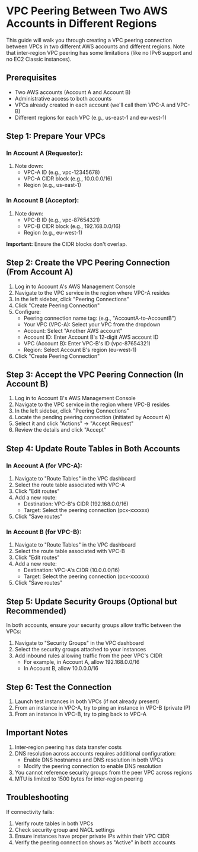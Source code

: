 # VPC Peering Between Two AWS Accounts in Different Regions

This guide will walk you through creating a VPC peering connection between VPCs in two different AWS accounts and different regions. Note that inter-region VPC peering has some limitations (like no IPv6 support and no EC2 Classic instances).

## Prerequisites
- Two AWS accounts (Account A and Account B)
- Administrative access to both accounts
- VPCs already created in each account (we'll call them VPC-A and VPC-B)
- Different regions for each VPC (e.g., us-east-1 and eu-west-1)

## Step 1: Prepare Your VPCs

### In Account A (Requestor):
1. Note down:
   - VPC-A ID (e.g., vpc-12345678)
   - VPC-A CIDR block (e.g., 10.0.0.0/16)
   - Region (e.g., us-east-1)

### In Account B (Acceptor):
1. Note down:
   - VPC-B ID (e.g., vpc-87654321)
   - VPC-B CIDR block (e.g., 192.168.0.0/16)
   - Region (e.g., eu-west-1)
   
**Important:** Ensure the CIDR blocks don't overlap.

## Step 2: Create the VPC Peering Connection (From Account A)

1. Log in to Account A's AWS Management Console
2. Navigate to the VPC service in the region where VPC-A resides
3. In the left sidebar, click "Peering Connections"
4. Click "Create Peering Connection"
5. Configure:
   - Peering connection name tag: (e.g., "AccountA-to-AccountB")
   - Your VPC (VPC-A): Select your VPC from the dropdown
   - Account: Select "Another AWS account"
   - Account ID: Enter Account B's 12-digit AWS account ID
   - VPC (Account B): Enter VPC-B's ID (vpc-87654321)
   - Region: Select Account B's region (eu-west-1)
6. Click "Create Peering Connection"

## Step 3: Accept the VPC Peering Connection (In Account B)

1. Log in to Account B's AWS Management Console
2. Navigate to the VPC service in the region where VPC-B resides
3. In the left sidebar, click "Peering Connections"
4. Locate the pending peering connection (initiated by Account A)
5. Select it and click "Actions" → "Accept Request"
6. Review the details and click "Accept"

## Step 4: Update Route Tables in Both Accounts

### In Account A (for VPC-A):
1. Navigate to "Route Tables" in the VPC dashboard
2. Select the route table associated with VPC-A
3. Click "Edit routes"
4. Add a new route:
   - Destination: VPC-B's CIDR (192.168.0.0/16)
   - Target: Select the peering connection (pcx-xxxxxx)
5. Click "Save routes"

### In Account B (for VPC-B):
1. Navigate to "Route Tables" in the VPC dashboard
2. Select the route table associated with VPC-B
3. Click "Edit routes"
4. Add a new route:
   - Destination: VPC-A's CIDR (10.0.0.0/16)
   - Target: Select the peering connection (pcx-xxxxxx)
5. Click "Save routes"

## Step 5: Update Security Groups (Optional but Recommended)

In both accounts, ensure your security groups allow traffic between the VPCs:

1. Navigate to "Security Groups" in the VPC dashboard
2. Select the security groups attached to your instances
3. Add inbound rules allowing traffic from the peer VPC's CIDR
   - For example, in Account A, allow 192.168.0.0/16
   - In Account B, allow 10.0.0.0/16

## Step 6: Test the Connection

1. Launch test instances in both VPCs (if not already present)
2. From an instance in VPC-A, try to ping an instance in VPC-B (private IP)
3. From an instance in VPC-B, try to ping back to VPC-A

## Important Notes

1. Inter-region peering has data transfer costs
2. DNS resolution across accounts requires additional configuration:
   - Enable DNS hostnames and DNS resolution in both VPCs
   - Modify the peering connection to enable DNS resolution
3. You cannot reference security groups from the peer VPC across regions
4. MTU is limited to 1500 bytes for inter-region peering

## Troubleshooting

If connectivity fails:
1. Verify route tables in both VPCs
2. Check security group and NACL settings
3. Ensure instances have proper private IPs within their VPC CIDR
4. Verify the peering connection shows as "Active" in both accounts

